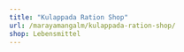 ```yaml
---
title: "Kulappada Ration Shop"
url: /marayamangalm/kulappada-ration-shop/
shop: Lebensmittel
---
```

